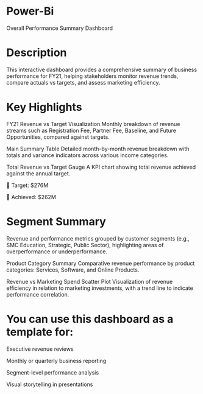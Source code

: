 # Power-Bi
Overall Performance Summary Dashboard

# Description
This interactive dashboard provides a comprehensive summary of business performance for FY21, helping stakeholders monitor revenue trends, compare actuals vs targets, and assess marketing efficiency.

# Key Highlights
FY21 Revenue vs Target Visualization
Monthly breakdown of revenue streams such as Registration Fee, Partner Fee, Baseline, and Future Opportunities, compared against targets.

Main Summary Table
Detailed month-by-month revenue breakdown with totals and variance indicators across various income categories.

Total Revenue vs Target Gauge
A KPI chart showing total revenue achieved against the annual target.

🔹 Target: $276M

🔸 Achieved: $262M

# Segment Summary
Revenue and performance metrics grouped by customer segments (e.g., SMC Education, Strategic, Public Sector), highlighting areas of overperformance or underperformance.

Product Category Summary
Comparative revenue performance by product categories: Services, Software, and Online Products.

Revenue vs Marketing Spend Scatter Plot
Visualization of revenue efficiency in relation to marketing investments, with a trend line to indicate performance correlation.


# You can use this dashboard as a template for:

Executive revenue reviews

Monthly or quarterly business reporting

Segment-level performance analysis

Visual storytelling in presentations
